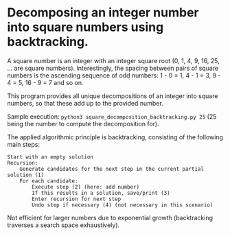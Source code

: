 
# Decomposing an integer number into square numbers using backtracking.

A square number is an integer with an integer square root (0, 1, 4, 9, 16, 25, ... are square numbers). Interestingly, the spacing between pairs of square numbers is the ascending sequence of odd numbers: 1 - 0 = 1, 4 - 1 = 3, 9 - 4 = 5, 16 - 9 = 7 and so on.

This program provides all unique decompositions of an integer into square numbers, so that these add up to the provided number. 

Sample execution: `python3 square_decomposition_backtracking.py 25` (25 being the number to compute the decomposition for).

The applied algorithmic principle is backtracking, consisting of the following main steps: 

```
Start with an empty solution
Recursion:
    Generate candidates for the next step in the current partial solution (1)
    For each candidate:
        Execute step (2) (here: add number)
        If this results in a solution, save/print (3)
        Enter recursion for next step
        Undo step if necessary (4) (not necessary in this scenario) 
```

Not efficient for larger numbers due to exponential growth (backtracking traverses a search space exhaustively).